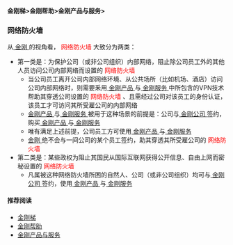 #### 金刚梯>金刚帮助>金刚产品与服务>
### 网络防火墙
从[ 金刚 ](https://github.com/a2zitpro/web/blob/master/a2zitpro.md)的视角看，<font color="Red"> 网络防火墙 </font>大致分为两类：
- 第一类是：为保护公司（或非公司组织）内部网络，阻止除公司员工外的其他人员访问公司内部网络而设置的<font color="Red"> 网络防火墙 </font>
  - 当公司员工离开公司内部网络环境、从公共场所（比如机场、酒店）访问公司内部网络时，则需要釆用[ 金刚产品 ](https://github.com/a2zitpro/web/blob/master/list_kkproducts.md)与[ 金刚服务 ](https://github.com/a2zitpro/web/blob/master/kkservices.md)中所包含的VPN技术帮助其穿透公司设置的<font color="Red"> 网络防火墙 </font>、且需经过公司对该员工的身份认证，该员工才可访问其所受雇公司的内部网络
  - [ 金刚产品 ](https://github.com/a2zitpro/web/blob/master/list_kkproducts.md)与[ 金刚服务 ](https://github.com/a2zitpro/web/blob/master/kkservices.md)被用于这种场景的前提是：公司与[ 金刚公司 ](https://github.com/a2zitpro/web/blob/master/a2zitpro.md)签约，购买[ 金刚产品 ](https://github.com/a2zitpro/web/blob/master/list_kkproducts.md)与[ 金刚服务 ](https://github.com/a2zitpro/web/blob/master/kkservices.md)
  - 唯有满足上述前提，公司员工方可使用[ 金刚产品 ](https://github.com/a2zitpro/web/blob/master/list_kkproducts.md)与[ 金刚服务 ](https://github.com/a2zitpro/web/blob/master/kkservices.md)
  - [ 金刚 ](https://github.com/a2zitpro/web/blob/master/a2zitpro.md)绝不会与一间公司的某个员工签约，助其穿透其所受雇公司的<font color="Red"> 网络防火墙 </font> <br>
- 第二类是：某些政权为阻止其国民从国际互联网获得公开信息、自由上网而密秘设置的<font color="Red"> 网络防火墙 </font>
  - 凡属被这种网络防火墙所困的自然人、公司（或非公司组织）均可与[ 金刚公司 ](https://github.com/a2zitpro/web/blob/master/a2zitpro.md)签约，使用[ 金刚产品 ](https://github.com/a2zitpro/web/blob/master/list_products.md)与[ 金刚服务 ](https://github.com/a2zitpro/web/blob/master/kkservices.md)

#### 推荐阅读
- [金刚梯](https://github.com/a2zitpro/web/blob/master/dlb.md)
- [金刚帮助](https://github.com/a2zitpro/web/blob/master/list_helpkkvpn.md)
- [金刚产品与服务](https://github.com/a2zitpro/web/blob/master/list_kkproducts&services.md)
